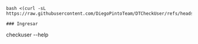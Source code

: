 ```
bash <(curl -sL https://raw.githubusercontent.com/DiegoPintoTeam/DTCheckUser/refs/heads/main/install.sh)
```

```
### Ingresar 
```
checkuser --help
```
